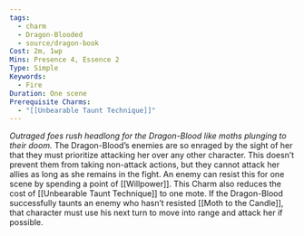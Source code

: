 ```yaml
---
tags:
  - charm
  - Dragon-Blooded
  - source/dragon-book
Cost: 2m, 1wp
Mins: Presence 4, Essence 2
Type: Simple
Keywords:
  - Fire
Duration: One scene
Prerequisite Charms:
  - "[[Unbearable Taunt Technique]]"
---
```

*Outraged foes rush headlong for the Dragon-Blood like moths plunging to their doom.*
The Dragon-Blood’s enemies are so enraged by the sight of her that they must prioritize attacking her over any other character. This doesn’t prevent them from taking non-attack actions, but they cannot attack her allies as long as she remains in the fight. An enemy can resist this for one scene by spending a point of [[Willpower]]. 
This Charm also reduces the cost of [[Unbearable Taunt Technique]] to one mote. If the Dragon-Blood successfully taunts an enemy who hasn’t resisted [[Moth to the Candle]], that character must use his next turn to move into range and attack her if possible.